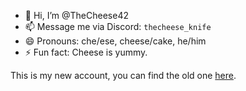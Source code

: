 - 👋 Hi, I’m @TheCheese42
- 📫 Message me via Discord: `thecheese_knife`
- 😄 Pronouns: che/ese, cheese/cake, he/him
- ⚡ Fun fact: Cheese is yummy.


This is my new account, you can find the old one [here](https://github.com/NotYou404).
